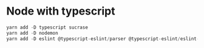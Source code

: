 # Node with typescript

```js
yarn add -D typescript sucrase
yarn add -D nodemon
yarn add -D eslint @typescript-eslint/parser @typescript-eslint/eslint-plugin
```